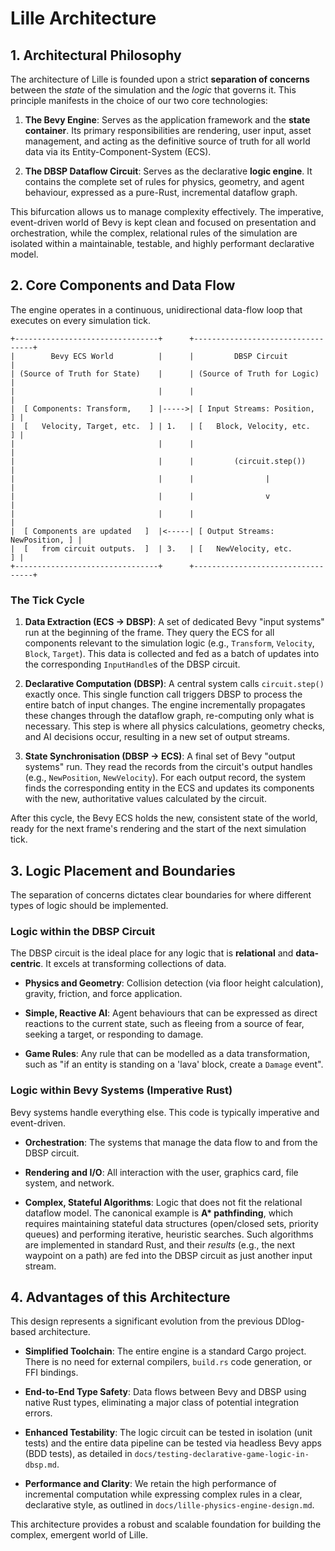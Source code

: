 # Lille Architecture

## 1. Architectural Philosophy

The architecture of Lille is founded upon a strict **separation of concerns**
between the *state* of the simulation and the *logic* that governs it. This
principle manifests in the choice of our two core technologies:

1. **The Bevy Engine**: Serves as the application framework and the **state
   container**. Its primary responsibilities are rendering, user input, asset
   management, and acting as the definitive source of truth for all world data
   via its Entity-Component-System (ECS).

2. **The DBSP Dataflow Circuit**: Serves as the declarative **logic engine**. It
   contains the complete set of rules for physics, geometry, and agent
   behaviour, expressed as a pure-Rust, incremental dataflow graph.

This bifurcation allows us to manage complexity effectively. The imperative,
event-driven world of Bevy is kept clean and focused on presentation and
orchestration, while the complex, relational rules of the simulation are
isolated within a maintainable, testable, and highly performant declarative
model.

## 2. Core Components and Data Flow

The engine operates in a continuous, unidirectional data-flow loop that executes
on every simulation tick.

```text
+--------------------------------+      +----------------------------------+
|        Bevy ECS World          |      |         DBSP Circuit             |
| (Source of Truth for State)    |      | (Source of Truth for Logic)      |
|                                |      |                                  |
|  [ Components: Transform,    ] |----->| [ Input Streams: Position,     ] |
|  [   Velocity, Target, etc.  ] | 1.   | [   Block, Velocity, etc.      ] |
|                                |      |                                  |
|                                |      |         (circuit.step())         |
|                                |      |                |                 |
|                                |      |                v                 |
|                                |      |                                  |
|  [ Components are updated   ]  |<-----| [ Output Streams: NewPosition, ] |
|  [   from circuit outputs.  ]  | 3.   | [   NewVelocity, etc.          ] |
+--------------------------------+      +----------------------------------+
```

### The Tick Cycle

1. **Data Extraction (ECS → DBSP)**: A set of dedicated Bevy "input systems" run
   at the beginning of the frame. They query the ECS for all components relevant
   to the simulation logic (e.g., `Transform`, `Velocity`, `Block`, `Target`).
   This data is collected and fed as a batch of updates into the corresponding
   `InputHandle`s of the DBSP circuit.

2. **Declarative Computation (DBSP)**: A central system calls `circuit.step()`
   exactly once. This single function call triggers DBSP to process the entire
   batch of input changes. The engine incrementally propagates these changes
   through the dataflow graph, re-computing only what is necessary. This step is
   where all physics calculations, geometry checks, and AI decisions occur,
   resulting in a new set of output streams.

3. **State Synchronisation (DBSP → ECS)**: A final set of Bevy "output systems"
   run. They read the records from the circuit's output handles (e.g.,
   `NewPosition`, `NewVelocity`). For each output record, the system finds the
   corresponding entity in the ECS and updates its components with the new,
   authoritative values calculated by the circuit.

After this cycle, the Bevy ECS holds the new, consistent state of the world,
ready for the next frame's rendering and the start of the next simulation tick.

## 3. Logic Placement and Boundaries

The separation of concerns dictates clear boundaries for where different types
of logic should be implemented.

### Logic within the DBSP Circuit

The DBSP circuit is the ideal place for any logic that is **relational** and
**data-centric**. It excels at transforming collections of data.

- **Physics and Geometry**: Collision detection (via floor height calculation),
  gravity, friction, and force application.

- **Simple, Reactive AI**: Agent behaviours that can be expressed as direct
  reactions to the current state, such as fleeing from a source of fear, seeking
  a target, or responding to damage.

- **Game Rules**: Any rule that can be modelled as a data transformation, such
  as "if an entity is standing on a 'lava' block, create a `Damage` event".

### Logic within Bevy Systems (Imperative Rust)

Bevy systems handle everything else. This code is typically imperative and
event-driven.

- **Orchestration**: The systems that manage the data flow to and from the DBSP
  circuit.

- **Rendering and I/O**: All interaction with the user, graphics card, file
  system, and network.

- **Complex, Stateful Algorithms**: Logic that does not fit the relational
  dataflow model. The canonical example is **A\* pathfinding**, which requires
  maintaining stateful data structures (open/closed sets, priority queues) and
  performing iterative, heuristic searches. Such algorithms are implemented in
  standard Rust, and their *results* (e.g., the next waypoint on a path) are fed
  into the DBSP circuit as just another input stream.

## 4. Advantages of this Architecture

This design represents a significant evolution from the previous DDlog-based
architecture.

- **Simplified Toolchain**: The entire engine is a standard Cargo project. There
  is no need for external compilers, `build.rs` code generation, or FFI
  bindings.

- **End-to-End Type Safety**: Data flows between Bevy and DBSP using native Rust
  types, eliminating a major class of potential integration errors.

- **Enhanced Testability**: The logic circuit can be tested in isolation (unit
  tests) and the entire data pipeline can be tested via headless Bevy apps (BDD
  tests), as detailed in `docs/testing-declarative-game-logic-in-dbsp.md`.

- **Performance and Clarity**: We retain the high performance of incremental
  computation while expressing complex rules in a clear, declarative style, as
  outlined in `docs/lille-physics-engine-design.md`.

This architecture provides a robust and scalable foundation for building the
complex, emergent world of Lille.
